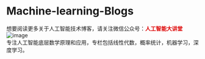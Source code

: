 # Machine-learning-Blogs
想要阅读更多关于人工智能技术博客，请关注微信公众号：<font color="#dd0000">**人工智能大讲堂**</font><br /> 
![image](https://github.com/AIDajiangtang/Machine-learning-Blogs/blob/main/QRCode.jpg)  
专注人工智能底层数学原理和应用，专栏包括线性代数，概率统计，机器学习，深度学习。

